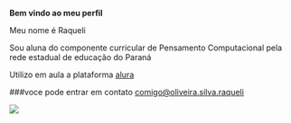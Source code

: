 **Bem vindo ao meu perfil**

Meu nome é Raqueli

Sou aluna do componente curricular de Pensamento Computacional pela rede estadual de educação do Paraná

Utilizo em aula a plataforma [alura](https.//www.alura,com.br)

###voce pode entrar em contato comigo@oliveira.silva.raqueli

![](https://media1.tenor.com/m/Xw4FRbDuQf0AAAAC/dominik.gif)

